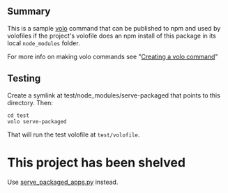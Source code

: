 ## Summary
This is a sample [volo](https://github.com/volojs/volo) command that can
be published to npm and used by volofiles if the project's volofile
does an npm install of this package in its local `node_modules` folder.

For more info on making volo commands see
"[Creating a volo command](https://github.com/volojs/volo/wiki/Creating-a-volo-command)"

## Testing

Create a symlink at test/node_modules/serve-packaged that points to this directory.
Then:

    cd test
    volo serve-packaged

That will run the test volofile at `test/volofile`.

# This project has been shelved #
Use [serve_packaged_apps.py](https://github.com/mozilla/zamboni/blob/master/scripts/serve_packaged_apps.py) instead.

